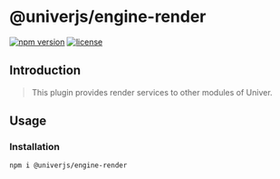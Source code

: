 # @univerjs/engine-render

[![npm version](https://img.shields.io/npm/v/@univerjs/engine-render)](https://npmjs.org/package/@univerjs/engine-render)
[![license](https://img.shields.io/npm/l/@univerjs/engine-render)](https://img.shields.io/npm/l/@univerjs/engine-render)

## Introduction

> This plugin provides render services to other modules of Univer.

## Usage

### Installation

```shell
npm i @univerjs/engine-render
```
